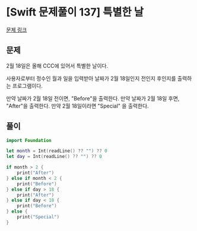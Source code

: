 # [Swift 문제풀이 137] 특별한 날

[문제 링크](https://www.acmicpc.net/problem/10768)

## 문제

2월 18일은 올해 CCC에 있어서 특별한 날이다.

사용자로부터 정수인 월과 일을 입력받아 날짜가 2월 18일인지 전인지 후인지를 출력하는 프로그램이다.

만약 날짜가 2월 18일 전이면, "Before"을 출력한다. 만약 날짜가 2월 18일 후면, "After"을 출력한다. 만약 2월 18일이라면 "Special" 을 출력한다.

## 풀이

```swift
import Foundation

let month = Int(readLine() ?? "") ?? 0
let day = Int(readLine() ?? "") ?? 0

if month > 2 {
    print("After")
} else if month < 2 {
    print("Before")
} else if day > 18 {
    print("After")
} else if day < 18 {
    print("Before")
} else {
    print("Special")
}
```
